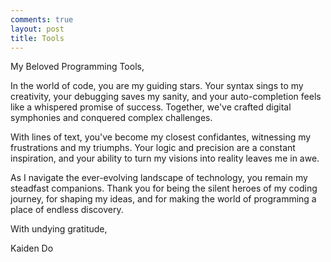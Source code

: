 ```yaml
---
comments: true
layout: post
title: Tools
---
```


My Beloved Programming Tools,

In the world of code, you are my guiding stars. Your syntax sings to my creativity, your debugging saves my sanity, and your auto-completion feels like a whispered promise of success. Together, we've crafted digital symphonies and conquered complex challenges.

With lines of text, you've become my closest confidantes, witnessing my frustrations and my triumphs. Your logic and precision are a constant inspiration, and your ability to turn my visions into reality leaves me in awe.

As I navigate the ever-evolving landscape of technology, you remain my steadfast companions. Thank you for being the silent heroes of my coding journey, for shaping my ideas, and for making the world of programming a place of endless discovery.

With undying gratitude,

Kaiden Do